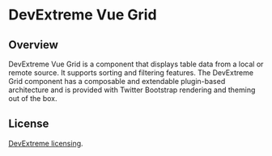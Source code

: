 # DevExtreme Vue Grid

## Overview

DevExtreme Vue Grid is a component that displays table data from a local or remote source. It supports sorting and filtering features. The DevExtreme Grid component has a composable and extendable plugin-based architecture and is provided with Twitter Bootstrap rendering and theming out of the box.

## License

[DevExtreme licensing](https://js.devexpress.com/licensing/).
